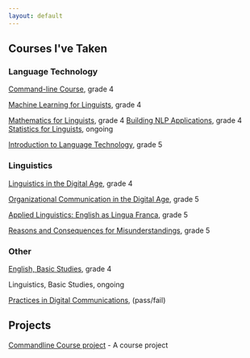 ```yaml
---
layout: default
---
```


## Courses I've Taken

### Language Technology
[Command-line Course](https://courses.helsinki.fi/en/KIK-LG218/126710126), grade 4

[Machine Learning for Linguists](https://courses.helsinki.fi/en/kik-lg210/130394715), grade 4

[Mathematics for Linguists](https://courses.helsinki.fi/en/kik-lg209/125773335), grade 4
                                                                                                                                                                                                                                             [Building NLP Applications](https://courses.helsinki.fi/en/kik-lg211/121228521), grade 4                                                                                                                                                                                                                                                                                                                                                                                                  [Statistics for Linguists](https://courses.helsinki.fi/en/KIK-LG207/130394615), ongoing

[Introduction to Language Technology](https://courses.helsinki.fi/en/kik-405/124787882), grade 5

### Linguistics

[Linguistics in the Digital Age](https://courses.helsinki.fi/en/lda-3103), grade 4

[Organizational Communication in the Digital Age](https://courses.helsinki.fi/en/GPC-O315/124564272), grade 5

[Applied Linguistics: English as Lingua Franca](https://courses.helsinki.fi/en/kik-en217/125379765), grade 5

[Reasons and Consequences for Misunderstandings](https://courses.helsinki.fi/en/aykik-408/125298555), grade 5

### Other

[English, Basic Studies](https://courses.helsinki.fi/en/a400490/114693070), grade 4

Linguistics, Basic Studies, ongoing

[Practices in Digital Communications](https://courses.helsinki.fi/en/aypvk-606/123707113), (pass/fail)

## Projects
[Commandline Course project](https://github.com/Teemursu/cmdline_course) - A course project

